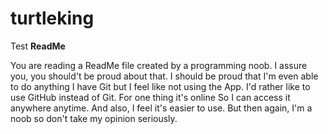 # turtleking
Test
**ReadMe**


You are reading a ReadMe file created by a programming noob.
I assure you, you should't be proud about that.  I should be proud that I'm even able to do anything
I have Git but I feel like not using the App.  I'd rather like to use GitHub instead of Git.
For one thing it's online So I can access it anywhere anytime.
And also, I feel it's easier to use.
But then again, I'm a noob so don't take my opinion seriously.
